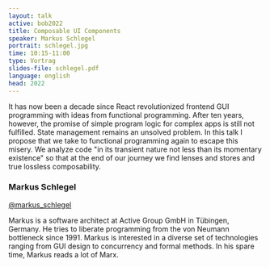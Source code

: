 ```yaml
---
layout: talk
active: bob2022
title: Composable UI Components
speaker: Markus Schlegel
portrait: schlegel.jpg
time: 10:15-11:00
type: Vortrag
slides-file: schlegel.pdf
language: english
head: 2022
---
```


It has now been a decade since React revolutionized frontend GUI
programming with ideas from functional programming. After ten years,
however, the promise of simple program logic for complex apps is still
not fulfilled. State management remains an unsolved problem. In this
talk I propose that we take to functional programming again to escape
this misery. We analyze code "in its transient nature not less than
its momentary existence" so that at the end of our journey we find
lenses and stores and true lossless composability.

### Markus Schlegel

[@markus_schlegel](https://twitter.com/markus_schlegel)

Markus is a software architect at Active Group GmbH in Tübingen,
Germany. He tries to liberate programming from the von Neumann
bottleneck since 1991. Markus is interested in a diverse set of
technologies ranging from GUI design to concurrency and formal
methods. In his spare time, Markus reads a lot of Marx.

